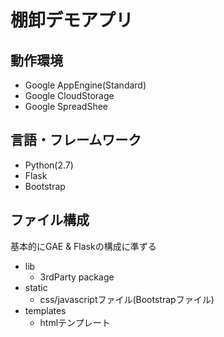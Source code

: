 # 棚卸デモアプリ

## 動作環境
  * Google AppEngine(Standard)
  * Google CloudStorage
  * Google SpreadShee 

## 言語・フレームワーク
  * Python(2.7)
  * Flask
  * Bootstrap

## ファイル構成
 基本的にGAE & Flaskの構成に準ずる  
  * lib
    * 3rdParty package
  * static
    * css/javascriptファイル(Bootstrapファイル)
  * templates
    * htmlテンプレート
